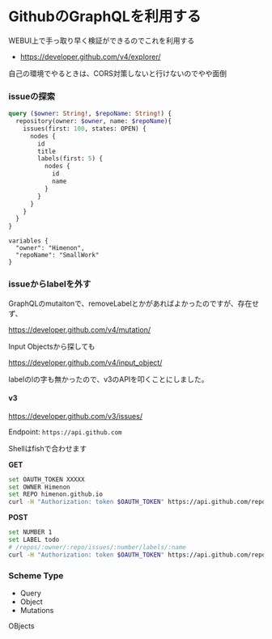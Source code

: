 # GithubのGraphQLを利用する

WEBUI上で手っ取り早く検証ができるのでこれを利用する

- https://developer.github.com/v4/explorer/

自己の環境でやるときは、CORS対策しないと行けないのでやや面倒

### issueの探索

```graphql
query ($owner: String!, $repoName: String!) { 
  repository(owner: $owner, name: $repoName){
    issues(first: 100, states: OPEN) {
      nodes {
        id
        title
        labels(first: 5) {
          nodes {
            id
            name
          }
        }
      }
    }
  }
}
```

```
variables {
  "owner": "Himenon",
  "repoName": "SmallWork"
}
```

### issueからlabelを外す

GraphQLのmutaitonで、removeLabelとかがあればよかったのですが、存在せず、

https://developer.github.com/v4/mutation/


Input Objectsから探しても

https://developer.github.com/v4/input_object/

labelのlの字も無かったので、v3のAPIを叩くことにしました。

#### v3

https://developer.github.com/v3/issues/

Endpoint: `https://api.github.com`

Shellはfishで合わせます

**GET**

```bash
set OAUTH_TOKEN XXXXX
set OWNER Himenon
set REPO himenon.github.io
curl -H "Authorization: token $OAUTH_TOKEN" https://api.github.com/repos/$OWNER/$REPO/labels
```

**POST**

```bash
set NUMBER 1
set LABEL todo
# /repos/:owner/:repo/issues/:number/labels/:name
curl -H "Authorization: token $OAUTH_TOKEN" https://api.github.com/repos/$OWNER/$REPO/issues/$NUMBER/labels/$LABEL -X DELETE
```

### Scheme Type


- Query
- Object
- Mutations

OBjects


### 
